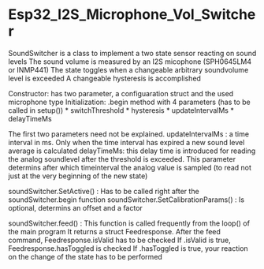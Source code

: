 # Esp32_I2S_Microphone_Vol_Switcher

SoundSwitcher is a class to implement a two state sensor reacting on sound levels
The sound volume is measured by an I2S micophone (SPH0645LM4 or INMP441)
The state toggles when a changeable arbitrary soundvolume level is exceeded
A changeable hysteresis is accomplished

Constructor: has two parameter, a configuaration struct and the used microphone type
Initialization: .begin method with 4 parameters (has to be called in setup())
     * switchThreshold
    * hysteresis
     * updateIntervalMs
    * delayTimeMs

The first two parameters need not be explained.
updateIntervalMs : a time interval in ms. Only when the time interval has expired
                   a new sound level average is calculated
delayTimeMs:       this delay time is introduced for reading the analog soundlevel
                   after the threshold is exceeded. This parameter determins after
                   which timeinterval the analog value is sampled (to read not just
                   at the very beginning of the new state)

 soundSwitcher.SetActive() : Has to be called right after the soundSwitcher.begin function
 soundSwitcher.SetCalibrationParams() : Is optional, determins an offset and a factor

 soundSwitcher.feed() : This function is called frequently from the loop() of the main program
                        It returns a struct Feedresponse.
                        After the feed command, Feedresponse.isValid has to be checked
                        If .isValid is true, Feedresponse.hasToggled is checked
                        If .hasToggled is true, your reaction on the change of the
                        state has to be performed
